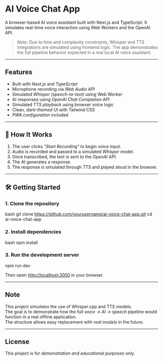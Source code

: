 # AI Voice Chat App

A browser-based AI voice assistant built with Next.js and TypeScript. It simulates real-time voice interaction using Web Workers and the OpenAI API.

> *Note:* Due to time and complexity constraints, Whisper and TTS integrations are simulated using frontend logic. The app demonstrates the full pipeline behavior expected in a real local AI voice assistant.

---

## Features

- Built with *Next.js* and *TypeScript*
- Microphone recording via *Web Audio API*
- Simulated *Whisper (speech-to-text)* using Web Worker
- AI responses using *OpenAI Chat Completion API*
- Simulated *TTS playback* using browser voice logic
- Clean, *dark-themed UI* with Tailwind CSS
- *PWA configuration* included

---

## 🚀 How It Works

1. The user clicks *"Start Recording"* to begin voice input.
2. Audio is recorded and passed to a simulated *Whisper* model.
3. Once transcribed, the text is sent to the *OpenAI API*.
4. The AI generates a response.
5. The response is simulated through *TTS* and played aloud in the browser.

---

## 🛠 Getting Started

### 1. Clone the repository

bash
git clone https://github.com/yourusername/ai-voice-chat-app.git
cd ai-voice-chat-app


### 2. Install dependencies

bash
npm install


### 3. Run the development server

npm run dev


Then open [http://localhost:3000](http://localhost:3000) in your browser.

---

## Note

This project *simulates* the use of Whisper.cpp and TTS models.  
The goal is to demonstrate how the full *voice → AI → speech* pipeline would function in a real offline application.  
The structure allows easy replacement with *real models* in the future.

---

##  License

This project is for *demonstration and educational purposes* only.
